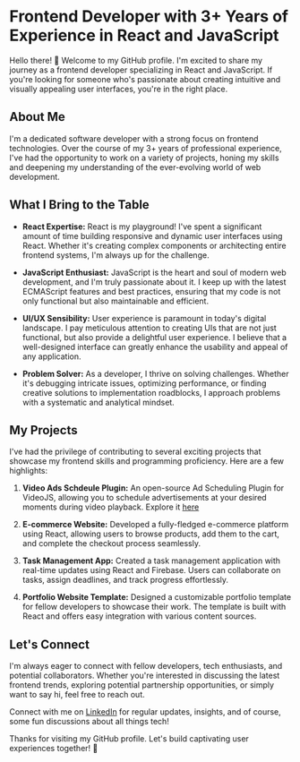 # Frontend Developer with 3+ Years of Experience in React and JavaScript

Hello there! 👋 Welcome to my GitHub profile. I'm excited to share my journey as a frontend developer specializing in React and JavaScript. If you're looking for someone who's passionate about creating intuitive and visually appealing user interfaces, you're in the right place.

## About Me

I'm a dedicated software developer with a strong focus on frontend technologies. Over the course of my 3+ years of professional experience, I've had the opportunity to work on a variety of projects, honing my skills and deepening my understanding of the ever-evolving world of web development.

## What I Bring to the Table

- **React Expertise:** React is my playground! I've spent a significant amount of time building responsive and dynamic user interfaces using React. Whether it's creating complex components or architecting entire frontend systems, I'm always up for the challenge.

- **JavaScript Enthusiast:** JavaScript is the heart and soul of modern web development, and I'm truly passionate about it. I keep up with the latest ECMAScript features and best practices, ensuring that my code is not only functional but also maintainable and efficient.

- **UI/UX Sensibility:** User experience is paramount in today's digital landscape. I pay meticulous attention to creating UIs that are not just functional, but also provide a delightful user experience. I believe that a well-designed interface can greatly enhance the usability and appeal of any application.

- **Problem Solver:** As a developer, I thrive on solving challenges. Whether it's debugging intricate issues, optimizing performance, or finding creative solutions to implementation roadblocks, I approach problems with a systematic and analytical mindset.

## My Projects

I've had the privilege of contributing to several exciting projects that showcase my frontend skills and programming proficiency. Here are a few highlights:

1. **Video Ads Schdeule Plugin:** An open-source Ad Scheduling Plugin for VideoJS, allowing you to schedule advertisements at your desired moments during video playback. Explore it [here](https://github.com/aviral-zype/videojs-vast-plugins)
  
3. **E-commerce Website:** Developed a fully-fledged e-commerce platform using React, allowing users to browse products, add them to the cart, and complete the checkout process seamlessly.

4. **Task Management App:** Created a task management application with real-time updates using React and Firebase. Users can collaborate on tasks, assign deadlines, and track progress effortlessly.

5. **Portfolio Website Template:** Designed a customizable portfolio template for fellow developers to showcase their work. The template is built with React and offers easy integration with various content sources.

## Let's Connect

I'm always eager to connect with fellow developers, tech enthusiasts, and potential collaborators. Whether you're interested in discussing the latest frontend trends, exploring potential partnership opportunities, or simply want to say hi, feel free to reach out.

Connect with me on [LinkedIn](https://www.linkedin.com/in/aviralguptaa) for regular updates, insights, and of course, some fun discussions about all things tech!

Thanks for visiting my GitHub profile. Let's build captivating user experiences together! 🚀
